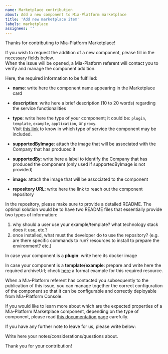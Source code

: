 ```yaml
---
name: Marketplace contribution
about: Add a new component to Mia-Platform marketplace
title: 'Add new marketplace item'
labels: marketplace
assignees: ''
---
```


Thanks for contributing to Mia-Platform Marketplace!

If you wish to request the addition of a new component, please fill in the necessary fields below.  
When the issue will be opened, a Mia-Platform referent will contact you to verify and manage the component addition.

Here, the required information to be fulfilled:

- **name**: write here the component name appearing in the Marketplace card

- **description**: write here a brief description (10 to 20 words) regarding the service functionalities

- **type**: write here the type of your component; it could be: `plugin`, `template`, `example`, `application`, or `proxy`.  
Visit [this link](https://docs.mia-platform.eu/docs/marketplace/add_to_marketplace/contributing_overview) to know in which type of service the component may be included.

- **supportedByImage**: attach the image that will be associated with the Company that has produced it

- **supportedBy**: write here a label to identify the Company that has produced the component (only used if supportedByImage is not provided)

- **image**: attach the image that will be associated to the component

- **repository URL**: write here the link to reach out the component repository

In the repository, please make sure to provide a detailed README.
The optimal solution would be to have two README files that essentially provide two types of information:

 1. why should a user use your example/template? what technology stack does it use, etc.?
 2. once installed, what must the developer do to use the repository? (e.g. are there specific commands to run? resources to install to prepare the environment? etc.)

In case your component is a **plugin**:
write here its docker image

In case your component is a **template/example**:
prepare and write here the required archiveUrl; check [here](https://github.com/mia-platform-marketplace/Node.js-Hello-World-Microservice-Example/archive/master.tar.gz) a format example for this required resource.

When a Mia-Platform referent has contacted you subsequently to the publication of this issue, you can manage together the correct configuration of the component so that it can be configurable and correctly deployable from Mia-Platform Console.

If you would like to learn more about which are the expected properties of a Mia-Platform Marketplace component, depending on the type of component, please read [this documentation page](https://docs.mia-platform.eu/docs/marketplace/add_to_marketplace/contributing_overview#how-to-configure-a-new-component) carefully.

If you have any further note to leave for us, please write below:

Write here your notes/considerations/questions about.

Thank you for your contribution!

